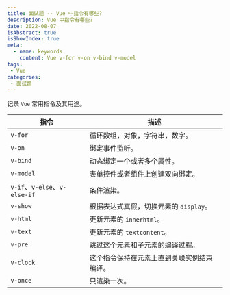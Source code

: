 ```yaml
---
title: 面试题 -- Vue 中指令有哪些?
description: Vue 中指令有哪些?
date: 2022-08-07
isAbstract: true
isShowIndex: true
meta:
  - name: keywords
    content: Vue v-for v-on v-bind v-model
tags:
 - Vue 
categories:
 - 面试题
---
```



记录 `Vue` 常用指令及其用途。

<!-- more -->

|指令|描述|
|-|-|
| `v-for` | 循环数组，对象，字符串，数字。 |
| `v-on` | 绑定事件监听。 |
| `v-bind` | 动态绑定一个或者多个属性。 |
| `v-model` | 表单控件或者组件上创建双向绑定。 |
| `v-if`、`v-else`、`v-else-if` | 条件渲染。 |
| `v-show` | 根据表达式真假，切换元素的 `display`。 |
| `v-html` | 更新元素的 `innerhtml`。 |
| `v-text` | 更新元素的 `textcontent`。 |
| `v-pre` | 跳过这个元素和子元素的编译过程。 |
| `v-clock` | 这个指令保持在元素上直到关联实例结束编译。 |
| `v-once` | 只渲染一次。 |
